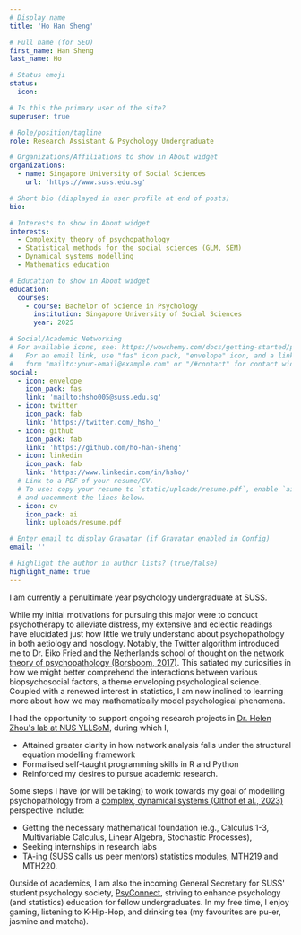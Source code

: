 ```yaml
---
# Display name
title: 'Ho Han Sheng'

# Full name (for SEO)
first_name: Han Sheng
last_name: Ho

# Status emoji
status:
  icon: 

# Is this the primary user of the site?
superuser: true

# Role/position/tagline
role: Research Assistant & Psychology Undergraduate

# Organizations/Affiliations to show in About widget
organizations:
  - name: Singapore University of Social Sciences
    url: 'https://www.suss.edu.sg'

# Short bio (displayed in user profile at end of posts)
bio:

# Interests to show in About widget
interests:
  - Complexity theory of psychopathology
  - Statistical methods for the social sciences (GLM, SEM)
  - Dynamical systems modelling
  - Mathematics education

# Education to show in About widget
education:
  courses:
    - course: Bachelor of Science in Psychology
      institution: Singapore University of Social Sciences
      year: 2025

# Social/Academic Networking
# For available icons, see: https://wowchemy.com/docs/getting-started/page-builder/#icons
#   For an email link, use "fas" icon pack, "envelope" icon, and a link in the
#   form "mailto:your-email@example.com" or "/#contact" for contact widget.
social:
  - icon: envelope
    icon_pack: fas
    link: 'mailto:hsho005@suss.edu.sg'
  - icon: twitter
    icon_pack: fab
    link: 'https://twitter.com/_hsho_'
  - icon: github
    icon_pack: fab
    link: 'https://github.com/ho-han-sheng'
  - icon: linkedin
    icon_pack: fab
    link: 'https://www.linkedin.com/in/hsho/'
  # Link to a PDF of your resume/CV.
  # To use: copy your resume to `static/uploads/resume.pdf`, enable `ai` icons in `params.yaml`,
  # and uncomment the lines below.
  - icon: cv
    icon_pack: ai
    link: uploads/resume.pdf

# Enter email to display Gravatar (if Gravatar enabled in Config)
email: ''

# Highlight the author in author lists? (true/false)
highlight_name: true
---
```


I am currently a penultimate year psychology undergraduate at SUSS.

While my initial motivations for pursuing this major were to conduct psychotherapy to alleviate distress, my extensive and eclectic readings have elucidated just how little we truly understand about psychopathology in both aetiology and nosology. Notably, the Twitter algorithm introduced me to Dr. Eiko Fried and the Netherlands school of thought on the [network theory of psychopathology (Borsboom, 2017)](https://doi.org/10.1002/wps.20375). This satiated my curiosities in how we might better comprehend the interactions between various biopsychosocial factors, a theme enveloping psychological science. Coupled with a renewed interest in statistics, I am now inclined to learning more about how we may mathematically model psychological phenomena.

I had the opportunity to support ongoing research projects in [Dr. Helen Zhou's lab at NUS YLLSoM](https://neuroimaginglab.org), during which I,

- Attained greater clarity in how network analysis falls under the structural equation modelling framework
- Formalised self-taught programming skills in R and Python
- Reinforced my desires to pursue academic research.

Some steps I have (or will be taking) to work towards my goal of modelling psychopathology from a [complex, dynamical systems (Olthof et al., 2023)](https://doi.org/10.1037/abn0000740) perspective include:

- Getting the necessary mathematical foundation (e.g., Calculus 1-3, Multivariable Calculus, Linear Algebra, Stochastic Processes),
- Seeking internships in research labs
- TA-ing (SUSS calls us peer mentors) statistics modules, MTH219 and MTH220.

Outside of academics, I am also the incoming General Secretary for SUSS' student psychology society, [PsyConnect](https://psyconnect.github.io), striving to enhance psychology (and statistics) education for fellow undergraduates. In my free time, I enjoy gaming, listening to K-Hip-Hop, and drinking tea (my favourites are pu-er, jasmine and matcha).
